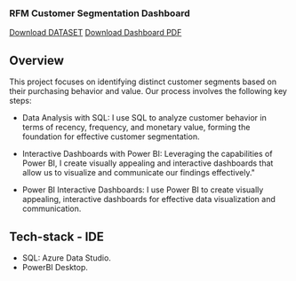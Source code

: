 ### RFM Customer Segmentation Dashboard
[Download DATASET](https://drive.google.com/drive/folders/1jf_oIfKXgbbzbXv93_Kk8XgNdc31hWm8?usp=sharing)
[Download Dashboard PDF](https://drive.google.com/drive/folders/1TVh8amK6vIdPELCMsbF9hYJjIr4T-oEk?usp=sharing)
## Overview
This project focuses on identifying distinct customer segments based on their purchasing behavior and value. Our process involves the following key steps:

 * Data Analysis with SQL: I use SQL to analyze customer behavior in terms of recency, frequency, and monetary value, forming the foundation for effective customer segmentation.

 * Interactive Dashboards with Power BI: Leveraging the capabilities of Power BI, I create visually appealing and interactive dashboards that allow us to visualize and communicate our findings effectively."

 * Power BI Interactive Dashboards: I use Power BI to create visually appealing, interactive dashboards for effective data visualization and communication.
## Tech-stack - IDE
* SQL: Azure Data Studio. 
* PowerBI Desktop.
